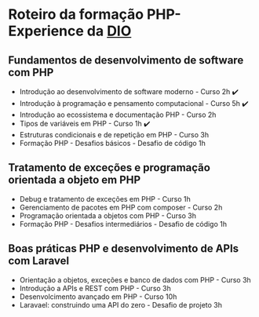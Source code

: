 # Roteiro da formação PHP-Experience da [DIO](https://dio.me)

## Fundamentos de desenvolvimento de software com PHP
- Introdução ao desenvolvimento de software moderno - Curso 2h ✔️
- Introdução à programação e pensamento computacional - Curso 5h ✔️
- Introdução ao ecossistema e documentação PHP - Curso 2h
- Tipos de variáveis em PHP - Curso 1h ✔️
- Estruturas condicionais e de repetição em PHP - Curso 3h
- Formação PHP - Desafios básicos - Desafio de código 1h

## Tratamento de exceções e programação orientada a objeto em PHP
- Debug e tratamento de exceções em PHP - Curso 1h
- Gerenciamento de pacotes em PHP com composer - Curso 2h
- Programação orientada a objetos com PHP - Curso 3h
- Formação PHP - Desafios intermediários - Desafio de código 1h

## Boas práticas PHP e desenvolvimento de APIs com Laravel
- Orientação a objetos, exceções e banco de dados com PHP - Curso 3h
- Introdução a APIs e REST com PHP - Curso 3h
- Desenvolcimento avançado em PHP - Curso 10h
- Laravael: construindo uma API do zero - Desafio de projeto 3h
